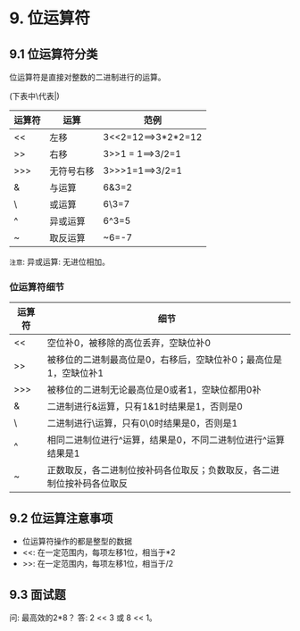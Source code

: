 # 9. 位运算符

## 9.1 位运算符分类

位运算符是直接对整数的二进制进行的运算。

(下表中\代表|)

| 运算符 | 运算 | 范例 |
|----|----|----|
| << | 左移 | 3<<2=12==>3\*2\*2=12 |
| \>\> | 右移 | 3>>1 = 1==>3/2=1 |
| \>\>\> | 无符号右移 | 3>>>1=1==>3/2=1 |
| & | 与运算 | 6&3=2 |
| \ | 或运算 | 6\3=7 |
| ^ | 异或运算 | 6^3=5 |
| ~ | 取反运算 | ~6=-7 |

`注意`: 异或运算: 无进位相加。

### 位运算符细节

| 运算符 | 细节 |
|----|----|
| << | 空位补0，被移除的高位丢弃，空缺位补0 |
| \>\> | 被移位的二进制最高位是0，右移后，空缺位补0；最高位是1，空缺位补1 |
| \>\>\> | 被移位的二进制无论最高位是0或者1，空缺位都用0补 |
| & | 二进制进行&运算，只有1&1时结果是1，否则是0 |
| \ | 二进制进行\运算，只有0\0时结果是0，否则是1 |
| ^ | 相同二进制位进行^运算，结果是0，不同二进制位进行^运算结果是1 |
| ~ | 正数取反，各二进制位按补码各位取反；负数取反，各二进制位按补码各位取反 |

## 9.2 位运算注意事项
* 位运算符操作的都是整型的数据
* <<: 在一定范围内，每项左移1位，相当于*2
* \>\>: 在一定范围内，每项左移1位，相当于/2

## 9.3 面试题
问: 最高效的2*8？
答: 2 << 3 或 8 << 1。




